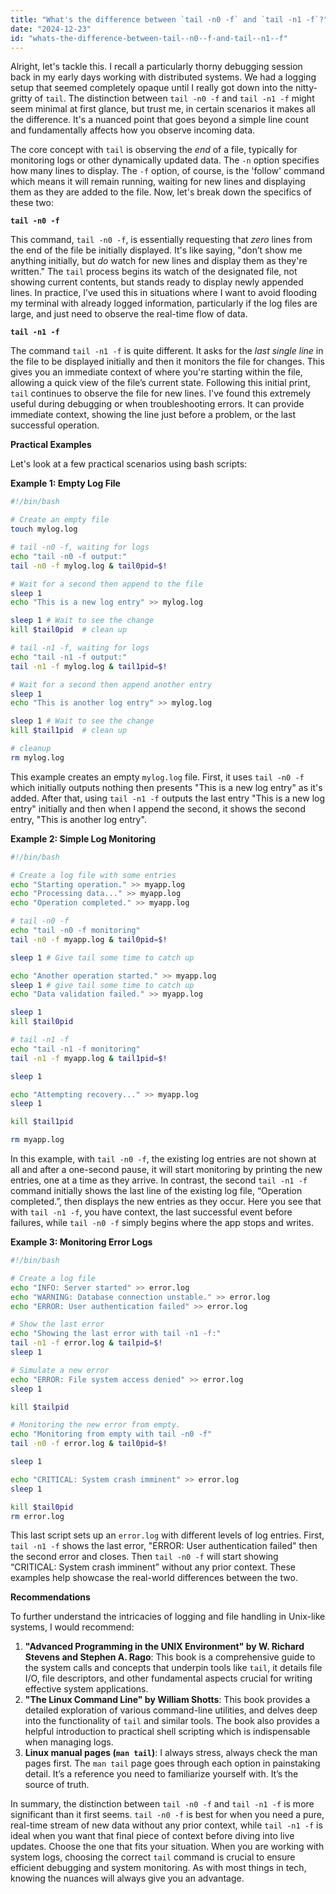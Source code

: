 ```yaml
---
title: "What's the difference between `tail -n0 -f` and `tail -n1 -f`?"
date: "2024-12-23"
id: "whats-the-difference-between-tail--n0--f-and-tail--n1--f"
---
```


Alright, let's tackle this. I recall a particularly thorny debugging session back in my early days working with distributed systems. We had a logging setup that seemed completely opaque until I really got down into the nitty-gritty of `tail`. The distinction between `tail -n0 -f` and `tail -n1 -f` might seem minimal at first glance, but trust me, in certain scenarios it makes all the difference. It's a nuanced point that goes beyond a simple line count and fundamentally affects how you observe incoming data.

The core concept with `tail` is observing the *end* of a file, typically for monitoring logs or other dynamically updated data. The `-n` option specifies how many lines to display. The `-f` option, of course, is the 'follow' command which means it will remain running, waiting for new lines and displaying them as they are added to the file. Now, let's break down the specifics of these two:

**`tail -n0 -f`**

This command, `tail -n0 -f`, is essentially requesting that *zero* lines from the end of the file be initially displayed. It's like saying, "don’t show me anything initially, but *do* watch for new lines and display them as they're written." The `tail` process begins its watch of the designated file, not showing current contents, but stands ready to display newly appended lines. In practice, I’ve used this in situations where I want to avoid flooding my terminal with already logged information, particularly if the log files are large, and just need to observe the real-time flow of data.

**`tail -n1 -f`**

The command `tail -n1 -f` is quite different. It asks for the *last single line* in the file to be displayed initially and then it monitors the file for changes. This gives you an immediate context of where you're starting within the file, allowing a quick view of the file’s current state. Following this initial print, `tail` continues to observe the file for new lines. I've found this extremely useful during debugging or when troubleshooting errors. It can provide immediate context, showing the line just before a problem, or the last successful operation.

**Practical Examples**

Let's look at a few practical scenarios using bash scripts:

**Example 1: Empty Log File**

```bash
#!/bin/bash

# Create an empty file
touch mylog.log

# tail -n0 -f, waiting for logs
echo "tail -n0 -f output:"
tail -n0 -f mylog.log & tail0pid=$!

# Wait for a second then append to the file
sleep 1
echo "This is a new log entry" >> mylog.log

sleep 1 # Wait to see the change
kill $tail0pid  # clean up

# tail -n1 -f, waiting for logs
echo "tail -n1 -f output:"
tail -n1 -f mylog.log & tail1pid=$!

# Wait for a second then append another entry
sleep 1
echo "This is another log entry" >> mylog.log

sleep 1 # Wait to see the change
kill $tail1pid  # clean up

# cleanup
rm mylog.log
```
This example creates an empty `mylog.log` file. First, it uses `tail -n0 -f` which initially outputs nothing then presents "This is a new log entry" as it's added. After that, using `tail -n1 -f` outputs the last entry "This is a new log entry" initially and then when I append the second, it shows the second entry, "This is another log entry".

**Example 2: Simple Log Monitoring**

```bash
#!/bin/bash

# Create a log file with some entries
echo "Starting operation." >> myapp.log
echo "Processing data..." >> myapp.log
echo "Operation completed." >> myapp.log

# tail -n0 -f
echo "tail -n0 -f monitoring"
tail -n0 -f myapp.log & tail0pid=$!

sleep 1 # Give tail some time to catch up

echo "Another operation started." >> myapp.log
sleep 1 # give tail some time to catch up
echo "Data validation failed." >> myapp.log

sleep 1
kill $tail0pid

# tail -n1 -f
echo "tail -n1 -f monitoring"
tail -n1 -f myapp.log & tail1pid=$!

sleep 1

echo "Attempting recovery..." >> myapp.log
sleep 1

kill $tail1pid

rm myapp.log
```
In this example, with `tail -n0 -f`, the existing log entries are not shown at all and after a one-second pause, it will start monitoring by printing the new entries, one at a time as they arrive. In contrast, the second `tail -n1 -f` command initially shows the last line of the existing log file, “Operation completed.”, then displays the new entries as they occur. Here you see that with `tail -n1 -f`, you have context, the last successful event before failures, while `tail -n0 -f` simply begins where the app stops and writes.

**Example 3: Monitoring Error Logs**

```bash
#!/bin/bash

# Create a log file
echo "INFO: Server started" >> error.log
echo "WARNING: Database connection unstable." >> error.log
echo "ERROR: User authentication failed" >> error.log

# Show the last error
echo "Showing the last error with tail -n1 -f:"
tail -n1 -f error.log & tailpid=$!
sleep 1

# Simulate a new error
echo "ERROR: File system access denied" >> error.log
sleep 1

kill $tailpid

# Monitoring the new error from empty.
echo "Monitoring from empty with tail -n0 -f"
tail -n0 -f error.log & tail0pid=$!

sleep 1

echo "CRITICAL: System crash imminent" >> error.log
sleep 1

kill $tail0pid
rm error.log
```

This last script sets up an `error.log` with different levels of log entries. First, `tail -n1 -f` shows the last error, "ERROR: User authentication failed" then the second error and closes. Then `tail -n0 -f` will start showing “CRITICAL: System crash imminent” without any prior context. These examples help showcase the real-world differences between the two.

**Recommendations**

To further understand the intricacies of logging and file handling in Unix-like systems, I would recommend:

1.  **"Advanced Programming in the UNIX Environment" by W. Richard Stevens and Stephen A. Rago**: This book is a comprehensive guide to the system calls and concepts that underpin tools like `tail`, it details file I/O, file descriptors, and other fundamental aspects crucial for writing effective system applications.
2.  **"The Linux Command Line" by William Shotts**: This book provides a detailed exploration of various command-line utilities, and delves deep into the functionality of `tail` and similar tools. The book also provides a helpful introduction to practical shell scripting which is indispensable when managing logs.
3.  **Linux manual pages (`man tail`)**: I always stress, always check the man pages first. The `man tail` page goes through each option in painstaking detail. It’s a reference you need to familiarize yourself with. It’s the source of truth.

In summary, the distinction between `tail -n0 -f` and `tail -n1 -f` is more significant than it first seems. `tail -n0 -f` is best for when you need a pure, real-time stream of new data without any prior context, while `tail -n1 -f` is ideal when you want that final piece of context before diving into live updates. Choose the one that fits your situation. When you are working with system logs, choosing the correct `tail` command is crucial to ensure efficient debugging and system monitoring. As with most things in tech, knowing the nuances will always give you an advantage.
